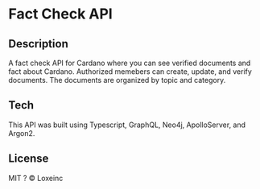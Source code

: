 # Fact Check API

## Description

A fact check API for Cardano where you can see verified documents and fact about Cardano. Authorized memebers can create, update, and verify documents. The documents are organized by topic and category.

## Tech

This API was built using Typescript, GraphQL, Neo4j, ApolloServer, and Argon2.

## License

MIT ? © Loxeinc
